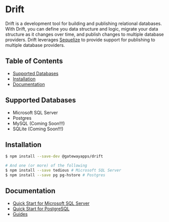 # Drift
Drift is a development tool for building and publishing relational databases. With Drift, you can define you data structure and logic, migrate your data structure as it changes over time, and publish changes to multiple database providers. Drift leverages [Sequelize](http://docs.sequelizejs.com) to provide support for publishing to multiple database providers.

## Table of Contents
- [Supported Databases](#supported-databases)
- [Installation](#installation)
- [Documentation](#documentation)

## Supported Databases
- Microsoft SQL Server
- Postgres
- MySQL (Coming Soon!!!)
- SQLite (Coming Soon!!!)

## Installation

```bash
$ npm install --save-dev @gatewayapps/drift

# And one (or more) of the following
$ npm install --save tedious # Microsoft SQL Server
$ npm install --save pg pg-hstore # Postgres
```

## Documentation

- [Quick Start for Microsoft SQL Server](/docs/quick-start/mssql.md)
- [Quick Start for PostgreSQL](/docs/quick-start/postgres.md)
- [Guides](/docs/index.md)
